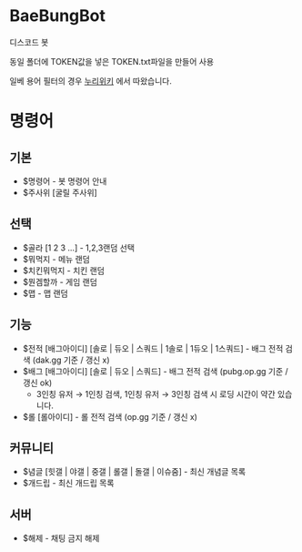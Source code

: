# BaeBungBot
디스코드 봇

동일 폴더에 TOKEN값을 넣은 TOKEN.txt파일을 만들어 사용

일베 용어 필터의 경우 [누리위키](https://nuriwiki.net/wiki/%EC%9D%BC%EB%B2%A0%EC%A0%80%EC%9E%A5%EC%86%8C/%EC%9A%A9%EC%96%B4) 에서 따왔습니다.

# 명령어
## 기본
* $명령어 - 봇 명령어 안내
* $주사위 [굴릴 주사위]
## 선택 
* $골라 [1 2 3 ...] - 1,2,3랜덤 선택
* $뭐먹지 - 메뉴 랜덤 
* $치킨뭐먹지 - 치킨 랜덤
* $뭔겜할까 - 게임 랜덤 
* $맵 - 맵 랜덤
## 기능 
* $전적 [배그아이디] [솔로 | 듀오 | 스쿼드 | 1솔로 | 1듀오 | 1스쿼드] - 배그 전적 검색 (dak.gg 기준 / 갱신 x)
* $배그 [배그아이디] [솔로 | 듀오 | 스쿼드] - 배그 전적 검색 (pubg.op.gg 기준 / 갱신 ok)
    - 3인칭 유저 → 1인칭 검색, 1인칭 유저 → 3인칭 검색 시 로딩 시간이 약간 있습니다.
* $롤 [롤아이디] - 롤 전적 검색 (op.gg 기준 / 갱신 x)
## 커뮤니티
* $념글 [힛갤 | 야갤 | 중갤 | 롤갤 | 돌갤 | 이슈줌] - 최신 개념글 목록
* $개드립 - 최신 개드립 목록 
## 서버 
* $해제 - 채팅 금지 해제
